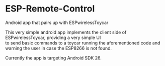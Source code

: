 # ESP-Remote-Control
Android app that pairs up with ESPwirelessToycar

This very simple android app implements the client side of ESPwirelessToycar, providing a very simple UI  
to send basic commands to a toycar running the aforementioned code and warning the user in case the ESP8266 is not found.

Currently the app is targeting Android SDK 26.

